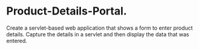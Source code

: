 # Product-Details-Portal.
Create a servlet-based web application that shows a form to enter product details. Capture the details in a servlet and then display the data that was entered.
